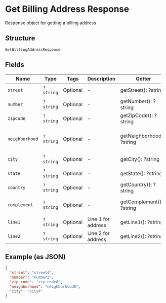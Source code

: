 
# Get Billing Address Response

Response object for getting a billing address

## Structure

`GetBillingAddressResponse`

## Fields

| Name | Type | Tags | Description | Getter | Setter |
|  --- | --- | --- | --- | --- | --- |
| `street` | `?string` | Optional | - | getStreet(): ?string | setStreet(?string street): void |
| `number` | `?string` | Optional | - | getNumber(): ?string | setNumber(?string number): void |
| `zipCode` | `?string` | Optional | - | getZipCode(): ?string | setZipCode(?string zipCode): void |
| `neighborhood` | `?string` | Optional | - | getNeighborhood(): ?string | setNeighborhood(?string neighborhood): void |
| `city` | `?string` | Optional | - | getCity(): ?string | setCity(?string city): void |
| `state` | `?string` | Optional | - | getState(): ?string | setState(?string state): void |
| `country` | `?string` | Optional | - | getCountry(): ?string | setCountry(?string country): void |
| `complement` | `?string` | Optional | - | getComplement(): ?string | setComplement(?string complement): void |
| `line1` | `?string` | Optional | Line 1 for address | getLine1(): ?string | setLine1(?string line1): void |
| `line2` | `?string` | Optional | Line 2 for address | getLine2(): ?string | setLine2(?string line2): void |

## Example (as JSON)

```json
{
  "street": "street4",
  "number": "number2",
  "zip_code": "zip_code8",
  "neighborhood": "neighborhood0",
  "city": "city4"
}
```

